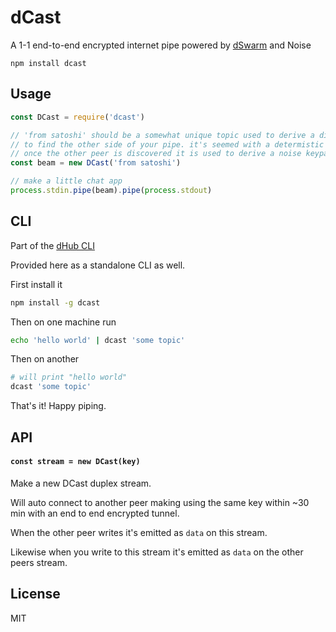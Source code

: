 # dCast

A 1-1 end-to-end encrypted internet pipe powered by [dSwarm](https://github.com/hyperswarm) and Noise

```
npm install dcast
```

## Usage

``` js
const DCast = require('dcast')

// 'from satoshi' should be a somewhat unique topic used to derive a discovery key.
// to find the other side of your pipe. it's seemed with a determistic timestamp from ~+-30min for better privacy
// once the other peer is discovered it is used to derive a noise keypair as well.
const beam = new DCast('from satoshi')

// make a little chat app
process.stdin.pipe(beam).pipe(process.stdout)
```

## CLI

Part of the [dHub CLI](https://github.com/protocol/cli)

Provided here as a standalone CLI as well.

First install it

```sh
npm install -g dcast
```

Then on one machine run

```sh
echo 'hello world' | dcast 'some topic'
```

Then on another

```sh
# will print "hello world"
dcast 'some topic'
```

That's it! Happy piping.

## API

#### `const stream = new DCast(key)`

Make a new DCast duplex stream.

Will auto connect to another peer making using the same key within ~30 min with an end to end encrypted tunnel.

When the other peer writes it's emitted as `data` on this stream.

Likewise when you write to this stream it's emitted as `data` on the other peers stream.

## License

MIT
